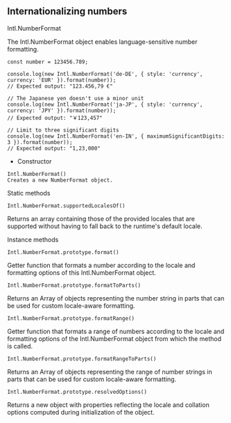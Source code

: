 ## Internationalizing numbers

Intl.NumberFormat

The Intl.NumberFormat object enables language-sensitive number formatting.
```
const number = 123456.789;

console.log(new Intl.NumberFormat('de-DE', { style: 'currency', currency: 'EUR' }).format(number));
// Expected output: "123.456,79 €"

// The Japanese yen doesn't use a minor unit
console.log(new Intl.NumberFormat('ja-JP', { style: 'currency', currency: 'JPY' }).format(number));
// Expected output: "￥123,457"

// Limit to three significant digits
console.log(new Intl.NumberFormat('en-IN', { maximumSignificantDigits: 3 }).format(number));
// Expected output: "1,23,000"
```
- Constructor
```
Intl.NumberFormat()
Creates a new NumberFormat object.
```
Static methods
```
Intl.NumberFormat.supportedLocalesOf()
```
Returns an array containing those of the provided locales that are supported without having to fall back to the runtime's default locale.

Instance methods
```
Intl.NumberFormat.prototype.format()
```
Getter function that formats a number according to the locale and formatting options of this Intl.NumberFormat object.
```
Intl.NumberFormat.prototype.formatToParts()
```
Returns an Array of objects representing the number string in parts that can be used for custom locale-aware formatting.
```
Intl.NumberFormat.prototype.formatRange()
```
Getter function that formats a range of numbers according to the locale and formatting options of the Intl.NumberFormat object from which the method is called.
```
Intl.NumberFormat.prototype.formatRangeToParts()
```
Returns an Array of objects representing the range of number strings in parts that can be used for custom locale-aware formatting.
```
Intl.NumberFormat.prototype.resolvedOptions()
```
Returns a new object with properties reflecting the locale and collation options computed during initialization of the object.